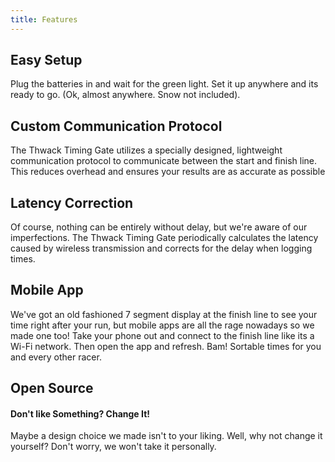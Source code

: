 ```yaml
---
title: Features
---
```


## Easy Setup
Plug the batteries in and wait for the green light. Set it up anywhere and its ready to go. (Ok, almost anywhere. Snow not included).

## Custom Communication Protocol
The Thwack Timing Gate utilizes a specially designed, lightweight communication protocol to communicate between the start and finish line. This reduces overhead and ensures your results are as accurate as possible

## Latency Correction
Of course, nothing can be entirely without delay, but we're aware of our imperfections. The Thwack Timing Gate periodically calculates the latency caused by wireless transmission and corrects for the delay when logging times.

## Mobile App
We've got an old fashioned 7 segment display at the finish line to see your time right after your run, but mobile apps are all the rage nowadays so we made one too! Take your phone out and connect to the finish line like its a Wi-Fi network. Then open the app and refresh. Bam! Sortable times for you and every other racer.

## Open Source
#### Don't like Something? Change It!
Maybe a design choice we made isn't to your liking. Well, why not change it yourself? Don't worry, we won't take it personally.
